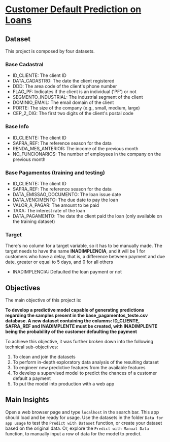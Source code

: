 # [Customer Default Prediction on Loans](https://clientdefaultpred.azurewebsites.net/)

## Dataset
This project is composed by four datasets. 

### Base Cadastral
- ID_CLIENTE: The client ID
- DATA_CADASTRO: The date the client registered
- DDD: The area code of the client's phone number
- FLAG_PF: Indicates if the client is an individual ('PF') or not
- SEGMENTO_INDUSTRIAL: The industrial segment of the client
- DOMINIO_EMAIL: The email domain of the client
- PORTE: The size of the company (e.g., small, medium, large)
- CEP_2_DIG: The first two digits of the client's postal code

### Base Info
- ID_CLIENTE: The client ID
- SAFRA_REF: The reference season for the data
- RENDA_MES_ANTERIOR: The income of the previous month
- NO_FUNCIONARIOS: The number of employees in the company on the previous month

### Base Pagamentos (training and testing)
- ID_CLIENTE: The client ID
- SAFRA_REF: The reference season for the data
- DATA_EMISSAO_DOCUMENTO: The loan issue date
- DATA_VENCIMENTO: The due date to pay the loan
- VALOR_A_PAGAR: The amount to be paid
- TAXA: The interest rate of the loan
- DATA_PAGAMENTO: The date the client paid the loan (only available on the training dataset)

### Target
There's no column for a target variable, so it has to be manually made. The target needs to have the name **INADIMPLENCIA**, and it will be 1 for customers who have a delay, that is, a difference between payment and due date, greater or equal to 5 days, and 0 for all others
- INADIMPLENCIA: Defaulted the loan payment or not

## Objectives
The main objective of this project is:

**To develop a predictive model capable of generating predictions regarding the samples present in the base_pagamentos_teste.csv database. A new dataset containing the columns: ID_CLIENTE, SAFRA_REF and INADIMPLENTE must be created, with INADIMPLENTE being the probability of the customer defaulting the payment**

To achieve this objective, it was further broken down into the following technical sub-objectives:

1. To clean and join the datasets
2. To perform in-depth exploratory data analysis of the resulting dataset
3. To engineer new predictive features from the available features
4. To develop a supervised model to predict the chances of a customer default a payment
5. To put the model into production with a web app

## Main Insights

Open a web browser page and type `localhost` in the search bar. This app should load and be ready for usage. Use the datasets in the folder `Data for app usage` to test the `Predict with Dataset` function, or create your dataset based on the original data. Or, explore the `Predict with Manual Data` function, to manually input a row of data for the model to predict.

